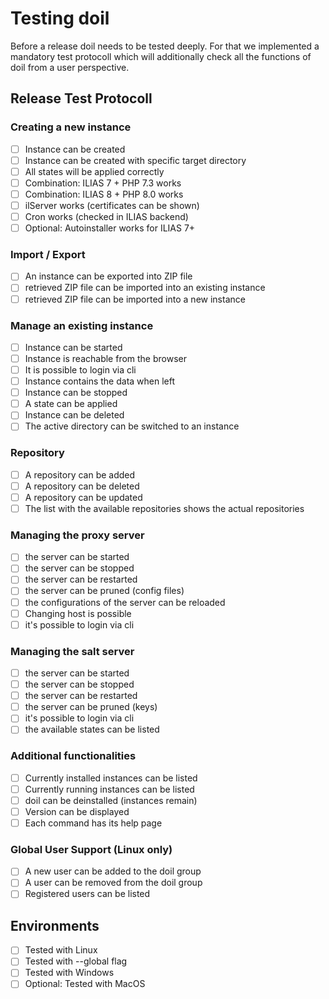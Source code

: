 # Testing doil

Before a release doil needs to be tested deeply. For that we implemented a mandatory test protocoll which will additionally check all the functions of doil from a user perspective.

## Release Test Protocoll

### Creating a new instance

* [ ] Instance can be created
* [ ] Instance can be created with specific target directory
* [ ] All states will be applied correctly
* [ ] Combination: ILIAS 7 + PHP 7.3 works
* [ ] Combination: ILIAS 8 + PHP 8.0 works
* [ ] ilServer works (certificates can be shown)
* [ ] Cron works (checked in ILIAS backend)
* [ ] Optional: Autoinstaller works for ILIAS 7+

### Import / Export

* [ ] An instance can be exported into ZIP file
* [ ] retrieved ZIP file can be imported into an existing instance
* [ ] retrieved ZIP file can be imported into a new instance

### Manage an existing instance

* [ ] Instance can be started
* [ ] Instance is reachable from the browser
* [ ] It is possible to login via cli
* [ ] Instance contains the data when left
* [ ] Instance can be stopped
* [ ] A state can be applied
* [ ] Instance can be deleted
* [ ] The active directory can be switched to an instance

### Repository

* [ ] A repository can be added
* [ ] A repository can be deleted
* [ ] A repository can be updated
* [ ] The list with the available repositories shows the actual repositories

### Managing the proxy server

* [ ] the server can be started
* [ ] the server can be stopped
* [ ] the server can be restarted
* [ ] the server can be pruned (config files)
* [ ] the configurations of the server can be reloaded
* [ ] Changing host is possible
* [ ] it's possible to login via cli

### Managing the salt server

* [ ] the server can be started
* [ ] the server can be stopped
* [ ] the server can be restarted
* [ ] the server can be pruned (keys)
* [ ] it's possible to login via cli
* [ ] the available states can be listed

### Additional functionalities

* [ ] Currently installed instances can be listed
* [ ] Currently running instances can be listed
* [ ] doil can be deinstalled (instances remain)
* [ ] Version can be displayed
* [ ] Each command has its help page

### Global User Support (Linux only)

* [ ] A new user can be added to the doil group
* [ ] A user can be removed from the doil group
* [ ] Registered users can be listed

## Environments

* [ ] Tested with Linux
* [ ] Tested with --global flag
* [ ] Tested with Windows
* [ ] Optional: Tested with MacOS